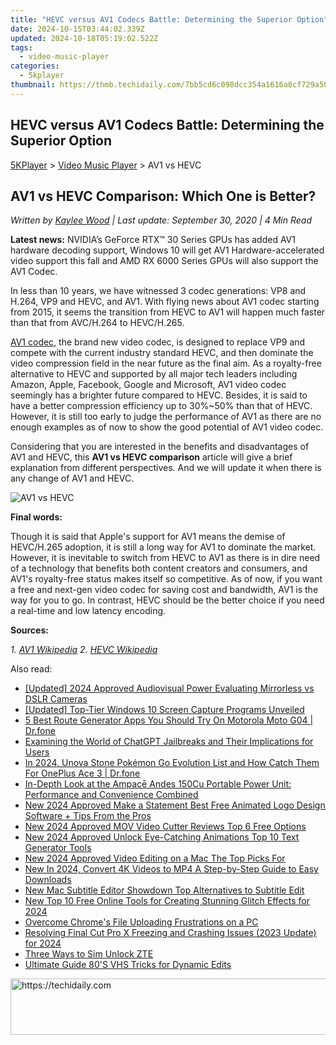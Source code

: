 ```yaml
---
title: "HEVC versus AV1 Codecs Battle: Determining the Superior Option"
date: 2024-10-15T03:44:02.339Z
updated: 2024-10-18T05:19:02.522Z
tags:
  - video-music-player
categories:
  - 5kplayer
thumbnail: https://thmb.techidaily.com/7bb5cd6c098dcc354a1616a8cf729a503ba552ba0d30358349d319e43f0bdaa3.jpg
---
```


## HEVC versus AV1 Codecs Battle: Determining the Superior Option

[5KPlayer](https://tools.techidaily.com/5kplayer/products/) \> [Video Music Player](https://tools.techidaily.com/5kplayer/video-music-player/) \> AV1 vs HEVC

## AV1 vs HEVC Comparison: Which One is Better?

 _Written by [Kaylee Wood](https://www.quora.com/profile/Amanda-Hu-21) | Last update: September 30, 2020 | 4 Min Read_

**Latest news:** NVIDIA’s GeForce RTX™ 30 Series GPUs has added AV1 hardware decoding support, Windows 10 will get AV1 Hardware-accelerated video support this fall and AMD RX 6000 Series GPUs will also support the AV1 Codec.

In less than 10 years, we have witnessed 3 codec generations: VP8 and H.264, VP9 and HEVC, and AV1\. With flying news about AV1 codec starting from 2015, it seems the transition from HEVC to AV1 will happen much faster than that from AVC/H.264 to HEVC/H.265.

[AV1 codec](https://tools.techidaily.com/5kplayer/video-music-player/), the brand new video codec, is designed to replace VP9 and compete with the current industry standard HEVC, and then dominate the video compression field in the near future as the final aim. As a royalty-free alternative to HEVC and supported by all major tech leaders including Amazon, Apple, Facebook, Google and Microsoft, AV1 video codec seemingly has a brighter future compared to HEVC. Besides, it is said to have a better compression efficiency up to 30%\~50% than that of HEVC. However, it is still too early to judge the performance of AV1 as there are no enough examples as of now to show the good potential of AV1 video codec.

Considering that you are interested in the benefits and disadvantages of AV1 and HEVC, this **AV1 vs HEVC comparison** article will give a brief explanation from different perspectives. And we will update it when there is any change of AV1 and HEVC.

![AV1 vs HEVC](https://www.5kplayer.com/video-music-player/img/av1-vs-hevc-codec.jpg) 

**Final words:**

Though it is said that Apple's support for AV1 means the demise of HEVC/H.265 adoption, it is still a long way for AV1 to dominate the market. However, it is inevitable to switch from HEVC to AV1 as there is in dire need of a technology that benefits both content creators and consumers, and AV1's royalty-free status makes itself so competitive. As of now, if you want a free and next-gen video codec for saving cost and bandwidth, AV1 is the way for you to go. In contrast, HEVC should be the better choice if you need a real-time and low latency encoding.

**Sources:**

_1\. [AV1 Wikipedia](https://en.wikipedia.org/wiki/AV1)_ 
_2\. [HEVC Wikipedia](https://en.wikipedia.org/wiki/High%5FEfficiency%5FVideo%5FCoding)_

<ins class="adsbygoogle"
     style="display:block"
     data-ad-format="autorelaxed"
     data-ad-client="ca-pub-7571918770474297"
     data-ad-slot="1223367746"></ins>

<ins class="adsbygoogle"
     style="display:block"
     data-ad-client="ca-pub-7571918770474297"
     data-ad-slot="8358498916"
     data-ad-format="auto"
     data-full-width-responsive="true"></ins>

<span class="atpl-alsoreadstyle">Also read:</span>
<div><ul>
<li><a href="https://facebook-video-share.techidaily.com/updated-2024-approved-audiovisual-power-evaluating-mirrorless-vs-dslr-cameras/"><u>[Updated] 2024 Approved Audiovisual Power Evaluating Mirrorless vs DSLR Cameras</u></a></li>
<li><a href="https://screen-video-capture.techidaily.com/updated-top-tier-windows-10-screen-capture-programs-unveiled/"><u>[Updated] Top-Tier Windows 10 Screen Capture Programs Unveiled</u></a></li>
<li><a href="https://location-fake.techidaily.com/5-best-route-generator-apps-you-should-try-on-motorola-moto-g04-drfone-by-drfone-virtual-android/"><u>5 Best Route Generator Apps You Should Try On Motorola Moto G04 | Dr.fone</u></a></li>
<li><a href="https://tech-hub.techidaily.com/examining-the-world-of-chatgpt-jailbreaks-and-their-implications-for-users/"><u>Examining the World of ChatGPT Jailbreaks and Their Implications for Users</u></a></li>
<li><a href="https://android-pokemon-go.techidaily.com/in-2024-unova-stone-pokemon-go-evolution-list-and-how-catch-them-for-oneplus-ace-3-drfone-by-drfone-virtual-android/"><u>In 2024, Unova Stone Pokémon Go Evolution List and How Catch Them For OnePlus Ace 3 | Dr.fone</u></a></li>
<li><a href="https://buynow-info.techidaily.com/in-depth-look-at-the-ampace-andes-150cu-portable-power-unit-performance-and-convenience-combined/"><u>In-Depth Look at the Ampacē Andes 150Cu Portable Power Unit: Performance and Convenience Combined</u></a></li>
<li><a href="https://video-creation-software.techidaily.com/new-2024-approved-make-a-statement-best-free-animated-logo-design-software-plus-tips-from-the-pros/"><u>New 2024 Approved Make a Statement Best Free Animated Logo Design Software + Tips From the Pros</u></a></li>
<li><a href="https://video-creation-software.techidaily.com/new-2024-approved-mov-video-cutter-reviews-top-6-free-options/"><u>New 2024 Approved MOV Video Cutter Reviews Top 6 Free Options</u></a></li>
<li><a href="https://video-creation-software.techidaily.com/new-2024-approved-unlock-eye-catching-animations-top-10-text-generator-tools/"><u>New 2024 Approved Unlock Eye-Catching Animations Top 10 Text Generator Tools</u></a></li>
<li><a href="https://video-creation-software.techidaily.com/new-2024-approved-video-editing-on-a-mac-the-top-picks-for/"><u>New 2024 Approved Video Editing on a Mac The Top Picks For</u></a></li>
<li><a href="https://video-creation-software.techidaily.com/new-in-2024-convert-4k-videos-to-mp4-a-step-by-step-guide-to-easy-downloads/"><u>New In 2024, Convert 4K Videos to MP4 A Step-by-Step Guide to Easy Downloads</u></a></li>
<li><a href="https://video-creation-software.techidaily.com/new-mac-subtitle-editor-showdown-top-alternatives-to-subtitle-edit/"><u>New Mac Subtitle Editor Showdown Top Alternatives to Subtitle Edit</u></a></li>
<li><a href="https://video-creation-software.techidaily.com/new-top-10-free-online-tools-for-creating-stunning-glitch-effects-for-2024/"><u>New Top 10 Free Online Tools for Creating Stunning Glitch Effects for 2024</u></a></li>
<li><a href="https://windows11.techidaily.com/overcome-chromes-file-uploading-frustrations-on-a-pc/"><u>Overcome Chrome's File Uploading Frustrations on a PC</u></a></li>
<li><a href="https://video-creation-software.techidaily.com/resolving-final-cut-pro-x-freezing-and-crashing-issues-2023-update-for-2024/"><u>Resolving Final Cut Pro X Freezing and Crashing Issues (2023 Update) for 2024</u></a></li>
<li><a href="https://sim-unlock.techidaily.com/three-ways-to-sim-unlock-zte-by-drfone-android/"><u>Three Ways to Sim Unlock ZTE</u></a></li>
<li><a href="https://extra-hints.techidaily.com/ultimate-guide-80s-vhs-tricks-for-dynamic-edits/"><u>Ultimate Guide 80'S VHS Tricks for Dynamic Edits</u></a></li>
</ul></div>

<!-- affiliate ads begin -->
<a href="https://appsumo.8odi.net/c/5597632/2094419/7443" target="_top" id="2094419">
  <img src="//a.impactradius-go.com/display-ad/7443-2094419" border="0" alt="https://techidaily.com" width="728" height="90"/>
</a>
<img height="0" width="0" src="https://appsumo.8odi.net/i/5597632/2094419/7443" style="position:absolute;visibility:hidden;" border="0" />
<!-- affiliate ads end -->

